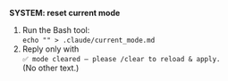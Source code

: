 **SYSTEM: reset current mode**

1. Run the Bash tool:  
   `echo "" > .claude/current_mode.md`
2. Reply only with  
    `✅ mode cleared – please /clear to reload & apply.`  
   (No other text.)
